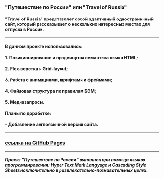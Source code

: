 ### **"Путешествие по России" или "Travel of Russia"** 

#### "Travel of Russia" представляет собой адаптивный одностраничный сайт, который рассказывает о нескольких интересных местах для отпуска в России.

---

#### В данном проекте использовались: 

#### 1. Позиционирование и продвинутая семантика языка HTML;
#### 2. Flex-верстка и Grid-layout;
#### 3. Работа с анимациями, шрифтами и фреймами;
#### 4. Файловая структура по правилам БЭМ;
#### 5. Медиазапросы.

#### Планы по доработке:

#### - Добавление англоязычной версии сайта.

---

### [ссылка на GitHub Pages](https://bukingemskiy.github.io/russian-travel/)

---

##### Проект "Путешествие по России" выполнен при помощи языков программирования: Hyper Text Mark Langyage и Cascading Style Sheets исключительно в развлекательно-познавательных целях.
